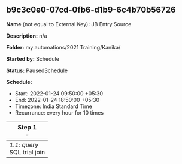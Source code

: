 ## b9c3c0e0-07cd-0fb6-d1b9-6c4b70b56726

**Name** (not equal to External Key)**:** JB Entry Source

**Description:** n/a

**Folder:** my automations/2021 Training/Kanika/

**Started by:** Schedule

**Status:** PausedSchedule

**Schedule:**

* Start: 2022-01-24 09:50:00 +05:30
* End: 2022-01-24 18:50:00 +05:30
* Timezone:  India Standard Time
* Recurrance: every  hour for 10 times

| Step 1<br>_-_ |
| --- |
| _1.1: query_<br>SQL trial join |
